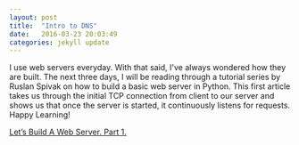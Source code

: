 ```yaml
---
layout: post
title:  "Intro to DNS"
date:   2016-03-23 20:03:49
categories: jekyll update
---
```

I use web servers everyday. With that said, I've always wondered how they are built. The next three days, I will be reading through a tutorial series by Ruslan Spivak on how to build a basic web server in Python. This first article takes us through the initial TCP connection from client to our server and shows us that once the server is started, it continuously listens for requests. Happy Learning!


[Let’s Build A Web Server. Part 1.](https://ruslanspivak.com/lsbaws-part1/) 












